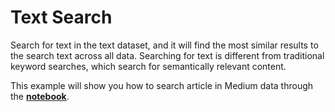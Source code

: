 # Text Search

Search for text in the text dataset, and it will find the most similar results to the search text across all data. Searching for text is different from traditional keyword searches, which search for semantically relevant content. 



This example will show you how to search article in Medium data  through the [**notebook**](search_article_in_medium.ipynb). 
